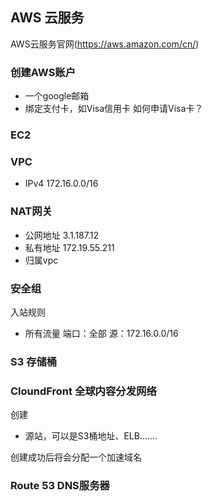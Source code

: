 ## AWS 云服务

AWS云服务官网(https://aws.amazon.com/cn/)

### 创建AWS账户

- 一个google邮箱
- 绑定支付卡，如Visa信用卡
  如何申请Visa卡？

### EC2

### VPC
- IPv4 172.16.0.0/16

### NAT网关
- 公网地址 3.1.187.12
- 私有地址 172.19.55.211
- 归属vpc

### 安全组
入站规则

- 所有流量 端口：全部 源：172.16.0.0/16

### S3 存储桶

### CloundFront 全球内容分发网络
创建

- 源站，可以是S3桶地址、ELB.......

创建成功后将会分配一个加速域名

### Route 53 DNS服务器


